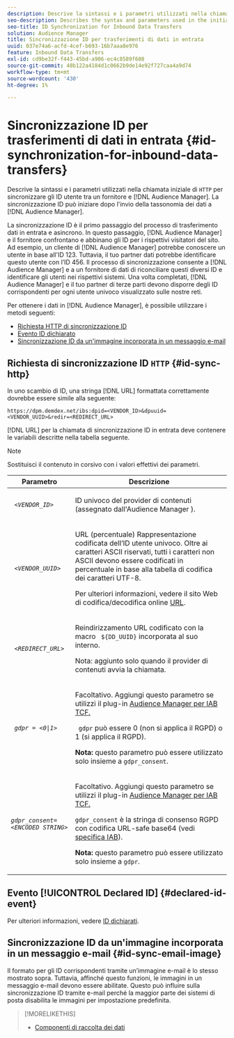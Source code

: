 ```yaml
---
description: Descrive la sintassi e i parametri utilizzati nella chiamata HTTP iniziale per sincronizzare gli ID utente tra un fornitore e un Audience Manager. La sincronizzazione ID può iniziare dopo l’invio della tassonomia dei dati all’Audience Manager.
seo-description: Describes the syntax and parameters used in the initial HTTP call to synchronize user IDs between a vendor and Audience Manager. ID synchronization can begin after you send your data taxonomy to Audience Manager.
seo-title: ID Synchronization for Inbound Data Transfers
solution: Audience Manager
title: Sincronizzazione ID per trasferimenti di dati in entrata
uuid: 037e74a6-acfd-4cef-b693-16b7aaa8e976
feature: Inbound Data Transfers
exl-id: cd9be32f-f443-45bd-a906-ec4c8589f608
source-git-commit: 48b122a4184d1c0662b9de14e92f727caa4a9d74
workflow-type: tm+mt
source-wordcount: '430'
ht-degree: 1%

---
```


# Sincronizzazione ID per trasferimenti di dati in entrata {#id-synchronization-for-inbound-data-transfers}

Descrive la sintassi e i parametri utilizzati nella chiamata iniziale di `HTTP` per sincronizzare gli ID utente tra un fornitore e [!DNL Audience Manager]. La sincronizzazione ID può iniziare dopo l&#39;invio della tassonomia dei dati a [!DNL Audience Manager].

La sincronizzazione ID è il primo passaggio del processo di trasferimento dati in entrata e asincrono. In questo passaggio, [!DNL Audience Manager] e il fornitore confrontano e abbinano gli ID per i rispettivi visitatori del sito. Ad esempio, un cliente di [!DNL Audience Manager] potrebbe conoscere un utente in base all&#39;ID 123. Tuttavia, il tuo partner dati potrebbe identificare questo utente con l’ID 456. Il processo di sincronizzazione consente a [!DNL Audience Manager] e a un fornitore di dati di riconciliare questi diversi ID e identificare gli utenti nei rispettivi sistemi. Una volta completati, [!DNL Audience Manager] e il tuo partner di terze parti devono disporre degli ID corrispondenti per ogni utente univoco visualizzato sulle nostre reti.

Per ottenere i dati in [!DNL Audience Manager], è possibile utilizzare i metodi seguenti:

* [Richiesta HTTP di sincronizzazione ID](../../../integration/sending-audience-data/batch-data-transfer-explained/id-sync-http.md#id-sync-http)
* [Evento ID dichiarato](../../../integration/sending-audience-data/batch-data-transfer-explained/id-sync-http.md#declared-id-event)
* [Sincronizzazione ID da un&#39;immagine incorporata in un messaggio e-mail](../../../integration/sending-audience-data/batch-data-transfer-explained/id-sync-http.md#id-sync-email-image)

## Richiesta di sincronizzazione ID `HTTP` {#id-sync-http}

In uno scambio di ID, una stringa [!DNL URL] formattata correttamente dovrebbe essere simile alla seguente:

```
https://dpm.demdex.net/ibs:dpid=<VENDOR_ID>&dpuuid=<VENDOR_UUID>&redir=<REDIRECT_URL>
```

[!DNL URL] per la chiamata di sincronizzazione ID in entrata deve contenere le variabili descritte nella tabella seguente.

>[!NOTE]
>
>Sostituisci il contenuto in corsivo con i valori effettivi dei parametri.

<table id="table_EB9F4246E2A34ABB8ED06EA458EB186F"> 
 <thead> 
  <tr> 
   <th colname="col1" class="entry"> Parametro </th> 
   <th colname="col2" class="entry"> Descrizione </th> 
  </tr> 
 </thead>
 <tbody> 
  <tr> 
   <td colname="col1"> <code> <i>&lt;VENDOR_ID&gt;</i> </code> </td> 
   <td colname="col2"> <p>ID univoco del provider di contenuti (assegnato dall'Audience Manager <span class="keyword"></span>). </p> </td> 
  </tr> 
  <tr> 
   <td colname="col1"> <code> <i>&lt;VENDOR_UUID&gt;</i> </code> </td> 
   <td colname="col2"> <p>URL (percentuale) Rappresentazione codificata dell’ID utente univoco. Oltre ai caratteri ASCII riservati, tutti i caratteri non ASCII devono essere codificati in percentuale in base alla tabella di codifica dei caratteri UTF-8. </p> <p>Per ulteriori informazioni, vedere il sito Web di codifica/decodifica online <a href="https://www.url-encode-decode.com" format="http" scope="external"> URL</a>. </p> </td> 
  </tr> 
  <tr> 
   <td colname="col1"> <code> <i>&lt;REDIRECT_URL&gt;</i> </code> </td> 
   <td colname="col2"> <p>Reindirizzamento URL codificato con la macro <code> ${DD_UUID}</code> incorporata al suo interno. </p> <p>Nota: aggiunto solo quando il provider di contenuti avvia la chiamata. </p> </td> 
  </tr> 
  <tr> 
   <td colname="col1"> <code> <i>gdpr = &lt;0|1&gt;</i> </code> </td> 
   <td colname="col2"> <p>Facoltativo. Aggiungi questo parametro se utilizzi il plug-in <a href="../../../overview/data-security-and-privacy/aam-iab-plugin.md">Audience Manager per IAB TCF.</a></p> <p><code> gdpr</code> può essere 0 (non si applica il RGPD) o 1 (si applica il RGPD). </p> <p> <b>Nota:</b> questo parametro può essere utilizzato solo insieme a <code>gdpr_consent</code>.</p></td> 
  </tr> 
  <tr> 
   <td colname="col1"> <code><i>gdpr_consent=&lt;ENCODED STRING&gt;</i> </code> </td> 
   <td colname="col2"> <p>Facoltativo. Aggiungi questo parametro se utilizzi il plug-in <a href="../../../overview/data-security-and-privacy/aam-iab-plugin.md">Audience Manager per IAB TCF.</a></p> <p><code>gdpr_consent</code> è la stringa di consenso RGPD con codifica URL-safe base64 (vedi <a href="https://github.com/InteractiveAdvertisingBureau/GDPR-Transparency-and-Consent-Framework/blob/master/URL-based%20Consent%20Passing_%20Framework%20Guidance.md#specifications" format="http" scope="external"> specifica IAB</a>). </p> <p> <b>Nota:</b> questo parametro può essere utilizzato solo insieme a <code>gdpr</code>.</p> </td> 
  </tr> 
 </tbody> 
</table>

## Evento [!UICONTROL Declared ID] {#declared-id-event}

Per ulteriori informazioni, vedere [ID dichiarati](../../../features/declared-ids.md).

## Sincronizzazione ID da un&#39;immagine incorporata in un messaggio e-mail {#id-sync-email-image}

Il formato per gli ID corrispondenti tramite un’immagine e-mail è lo stesso mostrato sopra. Tuttavia, affinché questo funzioni, le immagini in un messaggio e-mail devono essere abilitate. Questo può influire sulla sincronizzazione ID tramite e-mail perché la maggior parte dei sistemi di posta disabilita le immagini per impostazione predefinita.

>[!MORELIKETHIS]
>
>* [Componenti di raccolta dei dati](../../../reference/system-components/components-data-collection.md)
